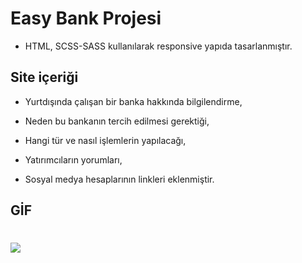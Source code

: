 # Easy Bank Projesi

- HTML, SCSS-SASS kullanılarak responsive yapıda tasarlanmıştır.

## Site içeriği

- Yurtdışında çalışan bir banka hakkında bilgilendirme,

- Neden bu bankanın tercih edilmesi gerektiği,

- Hangi tür ve nasıl işlemlerin yapılacağı, 

- Yatırımcıların yorumları,

- Sosyal medya hesaplarının linkleri eklenmiştir.

## GİF

   #  <img src="./images/Easy Bank.gif">
    

